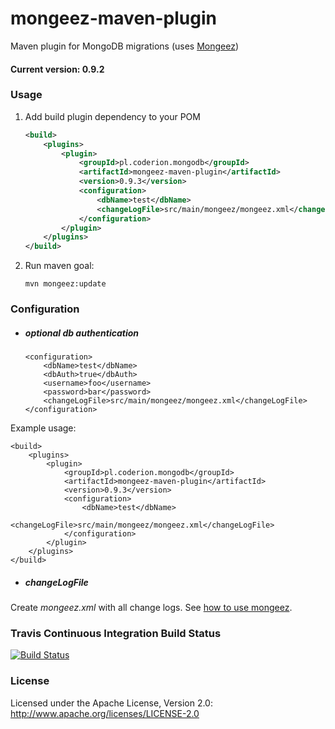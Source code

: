 # mongeez-maven-plugin
Maven plugin for MongoDB migrations (uses [Mongeez](https://github.com/mongeez/mongeez))

#### Current version: 0.9.2

### Usage

1. Add build plugin dependency to your POM

    ```xml
    <build>
        <plugins>
            <plugin>
                <groupId>pl.coderion.mongodb</groupId>
                <artifactId>mongeez-maven-plugin</artifactId>
                <version>0.9.3</version>
                <configuration>
                    <dbName>test</dbName>
                    <changeLogFile>src/main/mongeez/mongeez.xml</changeLogFile>
                </configuration>
            </plugin>
        </plugins>
    </build>
    ```

2. Run maven goal:

    ```
    mvn mongeez:update
    ```


### Configuration

* ##### optional db authentication

    ```
    <configuration>
        <dbName>test</dbName>
        <dbAuth>true</dbAuth>
        <username>foo</username>
        <password>bar</password>
        <changeLogFile>src/main/mongeez/mongeez.xml</changeLogFile>
    </configuration>
    ```

Example usage:

    <build>
        <plugins>
            <plugin>
                <groupId>pl.coderion.mongodb</groupId>
                <artifactId>mongeez-maven-plugin</artifactId>
                <version>0.9.3</version>
                <configuration>
                    <dbName>test</dbName>
                    <changeLogFile>src/main/mongeez/mongeez.xml</changeLogFile>
                </configuration>
            </plugin>
        </plugins>
    </build>

* ##### changeLogFile

Create _mongeez.xml_ with all change logs. See [how to use mongeez](https://github.com/mongeez/mongeez/wiki/How-to-use-mongeez).

### Travis Continuous Integration Build Status

[![Build Status](https://travis-ci.org/coderion/mongeez-maven-plugin.svg?branch=master)](https://travis-ci.org/coderion/mongeez-maven-plugin)

### License
Licensed under the Apache License, Version 2.0: http://www.apache.org/licenses/LICENSE-2.0